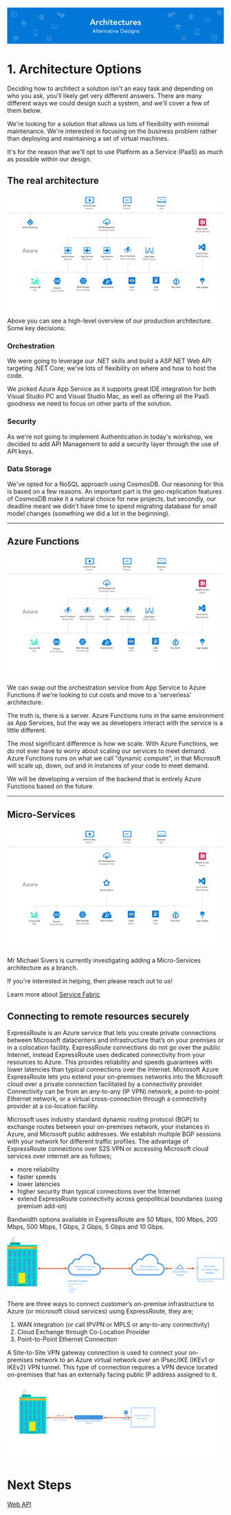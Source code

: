 ![Banner](Assets/Banner.png)

# 1. Architecture Options 
Deciding how to architect a solution isn't an easy task and depending on who you ask, you'll likely get very different answers. There are many different ways we could design such a system, and we'll cover a few of them below. 

We're looking for a solution that allows us lots of flexibility with minimal maintenance.  We're interested in focusing on the business problem rather than deploying and maintaining a set of virtual machines. 

It's for the reason that we'll opt to use Platform as a Service (PaaS) as much as possible within our design. 
 


## The real architecture
![Azure Functions Architecture](Assets/WebAPI.png)
Above you can see a high-level overview of our production architecture. Some key decisions: 

### Orchestration 
We were going to leverage our .NET skills and build a ASP.NET Web API targeting .NET Core; we've lots of flexibility on where and how to host the code. 

We picked Azure App Service as it supports great IDE integration for both Visual Studio PC and Visual Studio Mac, as well as offering all the PaaS goodness we need to focus on other parts of the solution.  

### Security
As we're not going to implement Authentication in today's workshop, we decided to add API Management to add a security layer through the use of API keys. 

### Data Storage 
We've opted for a NoSQL approach using CosmosDB. Our reasoning for this is based on a few reasons. An important part is the geo-replication features of CosmosDB make it a natural choice for new projects, but secondly, our deadline meant we didn't have time to spend migrating database for small model changes (something we did a lot in the beginning). 

---

## Azure Functions
![Azure Functions Architecture](Assets/Functions.png)

We can swap out the orchestration service from App Service to Azure Functions if we're looking to cut costs and move to a 'serverless' architecture. 

The truth is, there is a server. Azure Functions runs in the same environment as App Services, but the way we as developers interact with the service is a little different. 

The most significant difference is how we scale. With Azure Functions, we do not ever have to worry about scaling our services to meet demand. Azure Functions runs on what we call "dynamic compute", in that Microsoft will scale up, down, out and in instances of your code to meet demand. 

We will be developing a version of the backend that is entirely Azure Functions based on the future. 

---
## Micro-Services
![Azure Functions Architecture](Assets/MicroServices.png)

Mr Michael Sivers is currently investigating adding a Micro-Services architecture as a branch. 

If you're interested in helping, then please reach out to us! 

Learn more about [Service Fabric](https://azure.microsoft.com/en-us/services/service-fabric/)

## Connecting to remote resources securely
ExpressRoute is an Azure service that lets you create private connections between Microsoft datacenters and infrastructure that’s on your premises or in a colocation facility. ExpressRoute connections do not go over the public Internet, instead ExpressRoute uses dedicated connectivity from your resources to Azure. This provides reliability and speeds guarantees with lower latencies than typical connections over the Internet. Microsoft Azure ExpressRoute lets you extend your on-premises networks into the Microsoft cloud over a private connection facilitated by a connectivity provider. Connectivity can be from an any-to-any (IP VPN) network, a point-to-point Ethernet network, or a virtual cross-connection through a connectivity provider at a co-location facility.

Microsoft uses industry standard dynamic routing protocol (BGP) to exchange routes between your on-premises network, your instances in Azure, and Microsoft public addresses. We establish multiple BGP sessions with your network for different traffic profiles. The advantage of ExpressRoute connections over S2S VPN or accessing Microsoft cloud services over internet are as follows;

* more reliability
* faster speeds
* lower latencies
* higher security than typical connections over the Internet
* extend ExpressRoute connectivity across geopolitical boundaries (using premium add-on)

Bandwidth options available in ExpressRoute are 50 Mbps, 100 Mbps, 200 Mbps, 500 Mbps, 1 Gbps, 2 Gbps, 5 Gbps and 10 Gbps.

![Express Route Connectivity Model](Assets/ERConnectivityModel.png)

There are three ways to connect customer’s on-premise infrastructure to Azure (or microsoft cloud services) using ExpressRoute, they are; 
 
1. WAN integration (or call IPVPN or MPLS or any-to-any connectivity) 
2. Cloud Exchange through Co-Location Provider 
3. Point-to-Point Ethernet Connection 

A Site-to-Site VPN gateway connection is used to connect your on-premises network to an Azure virtual network over an IPsec/IKE (IKEv1 or IKEv2) VPN tunnel. This type of connection requires a VPN device located on-premises that has an externally facing public IP address assigned to it.
![Site to Site Connectivity Model](Assets/SiteToSiteConnectivityModel.png)
 
# Next Steps 
[Web API](../03%20Web%20API/README.md)
